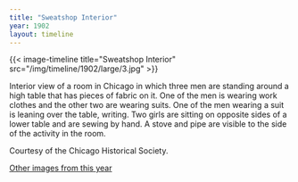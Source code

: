 ```yaml
---
title: "Sweatshop Interior"
year: 1902
layout: timeline
---
```


{{< image-timeline title="Sweatshop Interior" src="/img/timeline/1902/large/3.jpg" >}}


Interior view of a room in Chicago in which three men are standing around a high table that has pieces of fabric on it. One of the men is wearing work clothes and the other two are wearing suits. One of the men wearing a suit is leaning over the table, writing. Two girls are sitting on opposite sides of a lower table and are sewing by hand. A stove and pipe are visible to the side of the activity in the room. 

Courtesy of the Chicago Historical Society.

[Other images from this year](/historical/timeline/1902)